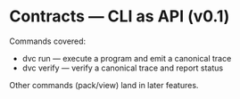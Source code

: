 # Contracts — CLI as API (v0.1)

Commands covered:
- dvc run — execute a program and emit a canonical trace
- dvc verify — verify a canonical trace and report status

Other commands (pack/view) land in later features.

